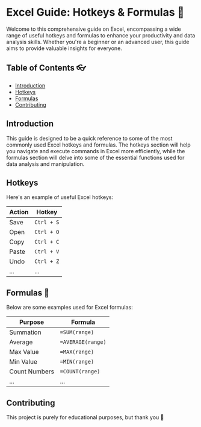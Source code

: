 # Excel Guide: Hotkeys & Formulas 🧪

Welcome to this comprehensive guide on Excel, encompassing a wide range of useful hotkeys and formulas to enhance your productivity and data analysis skills. Whether you're a beginner or an advanced user, this guide aims to provide valuable insights for everyone.

## Table of Contents 👓
- [Introduction](#introduction)
- [Hotkeys](#hotkeys)
- [Formulas](#formulas)
- [Contributing](#contributing)

## Introduction

This guide is designed to be a quick reference to some of the most commonly used Excel hotkeys and formulas. The hotkeys section will help you navigate and execute commands in Excel more efficiently, while the formulas section will delve into some of the essential functions used for data analysis and manipulation.

## Hotkeys

Here's an example of useful Excel hotkeys:

| Action                | Hotkey          |
| --------------------- | --------------- |
| Save                  | `Ctrl + S`      |
| Open                  | `Ctrl + O`      |
| Copy                  | `Ctrl + C`      |
| Paste                 | `Ctrl + V`      |
| Undo                  | `Ctrl + Z`      |
| ...                   | ...             |


## Formulas 📓

Below are some examples used for Excel formulas:

| Purpose               | Formula                        |
| --------------------- | ------------------------------ |
| Summation             | `=SUM(range)`                  |
| Average               | `=AVERAGE(range)`              |
| Max Value             | `=MAX(range)`                  |
| Min Value             | `=MIN(range)`                  |
| Count Numbers         | `=COUNT(range)`                |
| ...                   | ...                            |


## Contributing

This project is purely for educational purposes, but thank you 🥰
